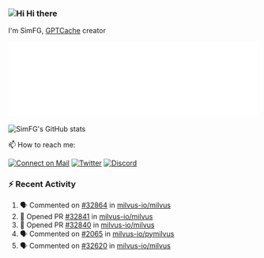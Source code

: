 ### <img src='https://qpluspicture.oss-cn-beijing.aliyuncs.com/6LjjQA/Hi.gif' alt='Hi' width="24"/> Hi there

I'm SimFG, [GPTCache](https://github.com/zilliztech/GPTCache) creator

![Metrics 👋](/metrics.plugin.followup.user.svg)

![SimFG's GitHub stats](https://github-readme-stats.vercel.app/api?username=SimFG&show_icons=true&theme=radical&count_private=true)

📫 How to reach me:

[![Connect on Mail](https://img.shields.io/badge/Ask%20me-anything-1abc9c.svg)](mailto:1142838399@qq.com)
[![Twitter](https://img.shields.io/twitter/follow/FogSim?style=social)](https://twitter.com/FogSim)
[![Discord](https://img.shields.io/discord/1092648432495251507?label=Discord&logo=discord)](https://discord.gg/Q8C6WEjSWV)

### :zap: Recent Activity

<!--START_SECTION:activity-->
1. 🗣 Commented on [#32864](https://github.com/milvus-io/milvus/issues/32864) in [milvus-io/milvus](https://github.com/milvus-io/milvus)
2. 💪 Opened PR [#32841](https://github.com/milvus-io/milvus/pull/32841) in [milvus-io/milvus](https://github.com/milvus-io/milvus)
3. 💪 Opened PR [#32840](https://github.com/milvus-io/milvus/pull/32840) in [milvus-io/milvus](https://github.com/milvus-io/milvus)
4. 🗣 Commented on [#2065](https://github.com/milvus-io/pymilvus/issues/2065) in [milvus-io/pymilvus](https://github.com/milvus-io/pymilvus)
5. 🗣 Commented on [#32620](https://github.com/milvus-io/milvus/issues/32620) in [milvus-io/milvus](https://github.com/milvus-io/milvus)
<!--END_SECTION:activity-->

